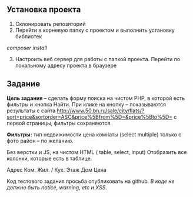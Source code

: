 ## Установка проекта ##

1. Склонировать репозиторий
2. Перейти в корневую папку с проектом и выполнить установку 
библиотек

*composer install*

3. Настроить веб сервер для работы с папкой проекта. 
Перейти по локальному адресу проекта в браузере


## Задание ##
**Цель задания** – сделать форму поиска на чистом PHP, в которой есть фильтры и кнопка Найти.
При клике на кнопку – показываются результаты с сайта 
http://www.50.bn.ru/sale/city/flats/?sort=price&sortorder=ASC&price%5Bfrom%5D=&price%5Bto%5D=
с первой страницы, фильтры сохраняются.

**Фильтры:**
тип недвижимости
цена
комнаты (select multiple)
только с фото
район – по желанию.

Без верстки и JS, на чистом HTML ( table, select, input)
Отобразить все колонки, которые есть в таблице.

Адрес Ком. Жил. / Кух. Этаж Дом Цена

Код тестового задания просьба опубликовать на github.
*В коде не должно быть notice, warning, etс и XSS.*
